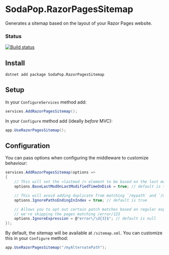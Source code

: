 # SodaPop.RazorPagesSitemap

Generates a sitemap based on the layout of your Razor Pages website.

### Status

[![Build status](https://ci.appveyor.com/api/projects/status/vgyismfpwlvny8gq/branch/master?svg=true)](https://ci.appveyor.com/project/Soda-Digital/sodapop-razorpagessitemap/branch/master)

## Install

```
dotnet add package SodaPop.RazorPagesSitemap
```

## Setup

In your `ConfigureServices` method add:

```csharp
services.AddRazorPagesSitemap();
```

In your `Configure` method add (ideally _before_ MVC):
```csharp
app.UseRazorPagesSitemap();
```

## Configuration

You can pass options when configuring the middleware to customize behaviour:

```csharp
services.AddRazorPagesSitemap(options =>
{
    // This will set the <lastmod /> element to be based on the last modified time on disk
    options.BaseLastModOnLastModifiedTimeOnDisk = true; // default is true

    // This will avoid adding duplicate from matching `/mypath` and `/mypath/index`
    options.IgnorePathsEndingInIndex = true; // default is true

    // Allows you to opt out certain patch matches based on regular expressions. In this case
    // we're skipping the pages matching /error/123
    options.IgnoreExpression = @"error\/\d{3}$"; // default is null
});
```

By default, the sitemap will be available at `/sitemap.xml`. You can customize this in your `Configure` method:

```csharp
app.UseRazorPagesSitemap("/myAlternatePath");
```
